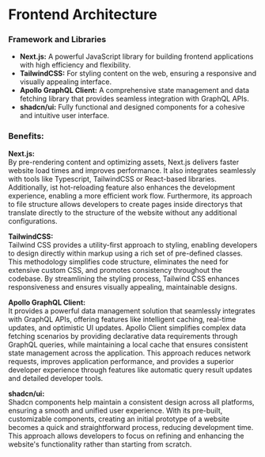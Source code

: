 # Frontend Architecture

### **Framework and Libraries**

- **Next.js:** A powerful JavaScript library for building frontend applications with high efficiency and flexibility.
- **TailwindCSS:** For styling content on the web, ensuring a responsive and visually appealing interface.
- **Apollo GraphQL Client:** A comprehensive state management and data fetching library that provides seamless integration with GraphQL APIs.
- **shadcn/ui:** Fully functional and designed components for a cohesive and intuitive user interface.

### **Benefits:**

**Next.js:** <br>
By pre-rendering content and optimizing assets, Next.js delivers faster website load times and improves performance. It also integrates seamlessly with tools like Typescript, TailwindCSS or React-based libraries. Additionally, ist hot-reloading feature also enhances the development experience, enabling a more efficient work flow. Furthermore, its approach to file structure allows developers to create pages inside directorys that translate directly to the structure of the website without any additional configurations. 

**TailwindCSS:** <br>
Tailwind CSS provides a utility-first approach to styling, enabling developers to design directly within markup using a rich set of pre-defined classes. This methodology simplifies code structure, eliminates the need for extensive custom CSS, and promotes consistency throughout the codebase. By streamlining the styling process, Tailwind CSS enhances responsiveness and ensures visually appealing, maintainable designs.

**Apollo GraphQL Client:** <br>
It provides a powerful data management solution that seamlessly integrates with GraphQL APIs, offering features like intelligent caching, real-time updates, and optimistic UI updates. Apollo Client simplifies complex data fetching scenarios by providing declarative data requirements through GraphQL queries, while maintaining a local cache that ensures consistent state management across the application. This approach reduces network requests, improves application performance, and provides a superior developer experience through features like automatic query result updates and detailed developer tools.

**shadcn/ui:** <br>
Shadcn components help maintain a consistent design across all platforms, ensuring a smooth and unified user experience. With its pre-built, customizable components, creating an initial prototype of a website becomes a quick and straightforward process, reducing development time. This approach allows developers to focus on refining and enhancing the website's functionality rather than starting from scratch.
